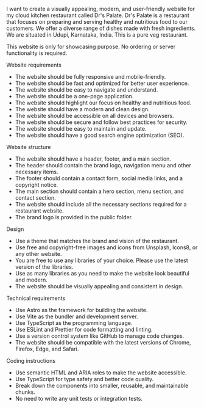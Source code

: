 I want to create a visually appealing, modern, and user-friendly website for my cloud kitchen restaurant called Dr's Palate. Dr's Palate is a restaurant that focuses on preparing and serving healthy and nutritious food to our customers. We offer a diverse range of dishes made with fresh ingredients. We are situated in Udupi, Karnataka, India. This is a pure veg restaurant.

This website is only for showcasing purpose. No ordering or server functionality is required.

Website requirements

- The website should be fully responsive and mobile-friendly.
- The website should be fast and optimized for better user experience.
- The website should be easy to navigate and understand.
- The website should be a one-page application.
- The website should highlight our focus on healthy and nutritious food.
- The website should have a modern and clean design.
- The website should be accessible on all devices and browsers.
- The website should be secure and follow best practices for security.
- The website should be easy to maintain and update.
- The website should have a good search engine optimization (SEO).

Website structure

- The website should have a header, footer, and a main section.
- The header should contain the brand logo, navigation menu and other necessary items.
- The footer should contain a contact form, social media links, and a copyright notice.
- The main section should contain a hero section, menu section, and contact section.
- The website should include all the necessary sections required for a restaurant website.
- The brand logo is provided in the public folder.

Design

- Use a theme that matches the brand and vision of the restaurant.
- Use free and copyright-free images and icons from Unsplash, Icons8, or any other website.
- You are free to use any libraries of your choice. Please use the latest version of the libraries.
- Use as many libraries as you need to make the website look beautiful and modern.
- The website should be visually appealing and consistent in design.

Technical requirements

- Use Astro as the framework for building the website.
- Use Vite as the bundler and development server.
- Use TypeScript as the programming language.
- Use ESLint and Prettier for code formatting and linting.
- Use a version control system like GitHub to manage code changes.
- The website should be compatible with the latest versions of Chrome, Firefox, Edge, and Safari.

Coding instructions

- Use semantic HTML and ARIA roles to make the website accessible.
- Use TypeScript for type safety and better code quality.
- Break down the components into smaller, reusable, and maintainable chunks.
- No need to write any unit tests or integration tests.
